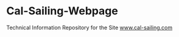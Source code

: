 Cal-Sailing-Webpage
===================

Technical Information Repository for the Site  www.cal-sailing.com
